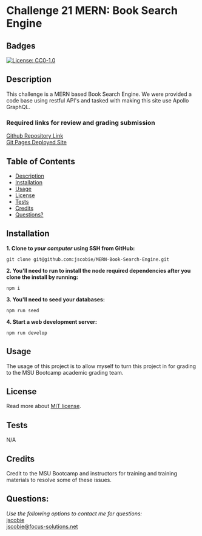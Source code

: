 # Challenge 21 MERN: Book Search Engine

## Badges
[![License: CC0-1.0](https://img.shields.io/badge/license-MIT-blue.svg)](https://opensource.org/licenses/MIT)

## Description

This challenge is a MERN based Book Search Engine. We were provided a code base using restful API's and tasked with making this site use Apollo GraphQL.

### Required links for review and grading submission
[Github Repository Link](https://github.com/jscobie/MERN-Book-Search-Engine)<br>
[Git Pages Deployed Site]()

## Table of Contents

* [Description](#description)
* [Installation](#installation)
* [Usage](#usage)
* [License](#license)
* [Tests](#tests)
* [Credits](#credits)
* [Questions?](#questions)

## Installation

**1. Clone to ***your computer*** using SSH from GitHub:**
```
git clone git@github.com:jscobie/MERN-Book-Search-Engine.git
```
**2. You'll need to run to install the node required dependencies after you clone the install by running:**
```
npm i
```
**3. You'll need to seed your databases:**
```
npm run seed
```
**4. Start a web development server:**
```
npm run develop
```

## Usage

The usage of this project is to allow myself to turn this project in for grading to the MSU Bootcamp academic grading team. 

## License
Read more about [MIT license](https://opensource.org/licenses/MIT).

## Tests

N/A

## Credits

Credit to the MSU Bootcamp and instructors for training and training materials to resolve some of these issues.<br>

## Questions:
*Use the following options to contact me for questions:*<br>
[jscobie](https://github.com/jscobie)<br>
jscobie@focus-solutions.net